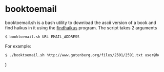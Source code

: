 booktoemail
===========

booktoemail.sh is a bash utility to download the ascii version of a book and find haikus in it using the [findhaikus](https://github.com/jdf/haikufinder "findhaikus") program. The script takes 2 arguments

```bash
$ booktoemail.sh URL EMAIL_ADDRESS
```

For example:

```bash
$ ./booktoemail.sh http://www.gutenberg.org/files/2591/2591.txt user@host.com
```
)
